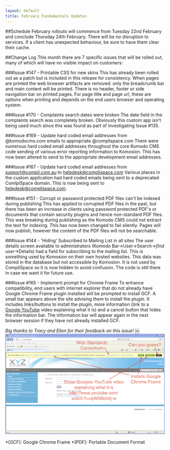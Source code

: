 ```yaml
---
layout: default
title: February Fundamentals Updates
---
```


##Schedule
February rollouts will commence from Tuesday 22nd February and conclude 
Thursday 24th February. There will be no disruption to services. If a client 
has unexpected behaviour, be sure to have them clear their cache.

##Change Log
This month there are 7 specific issues that will be rolled out, 
many of which will have no visible impact on customers:

###Issue #147 - Printable CSS for new skins
This has already been rolled out as a patch but is included in this release for
 consistency. When pages are printed the web browser artifacts are removed: 
 only the breadcrumb bar and main content will be printed. There is no header, 
 footer or side navigation bar on printed pages. For page title and page url, 
 these are options when printing and depends on the end users browser 
 and operating system.

###Issue #170 - Complaints search dates were broken
The date field in the complaints search was completely broken. Obviously this 
custom app isn't being used much since this was found as part of investigating
 Issue #135.

###Issue #169 - Update hard coded email addresses from @komodocms.com emails to appropriate @complispace.com
There were numerous hard coded email addresses throughout the core Komodo CMS
 code sending of various error reporting information to Komosion. This has now
  been altered to send to the appropriate development email addresses.

###Issue #167 - Update hard coded email addresses from support@compli.com.au to helpdesk@complispace.com
Various places in the custom application had hard coded emails being sent to a 
deprecated ComlpiSpace domain. This is now being sent to helpdesk@complispace.com.

###Issue #151 - Corrupt or password protected PDF files can't be indexed during publishing
This has applied to corrupted PDF files in the past, but there has been an
increase in clients using password protected PDF's or documents that contain
security plugins and hence non-standard PDF files. This was breaking during
publishing as the Komodo CMS could not extract the text for indexing. 
This has now been changed to fail silently. Pages will now publish, 
however the content of the PDF files will not be searchable.

###Issue #144 - 'Hiding' Subscribed to Mailing List in all sites
The user details screen available to administrators 
(Komodo Bar->User->Search->*find user*->Details) had a field for subscribing
to the mailing list. This is something used by Komosion on their own hosted
websites. This data was stored in the database but not accessible by
Komosion. It is not used by CompliSpace so it is now hidden to avoid
confusion. The code is still there in case we want it for future use.

###Issue #165 - Implement prompt for Chrome Frame
To enhance compatibility, end users with internet explorer that do not already
have Google Chrome Frame plugin installed will be prompted to install GCF.
A small bar appears above the site advising them to install the plugin. 
It includes links/buttons to install the plugin, more information
(link to a [Google YouTube](http://www.youtube.com/watch?v=sjW0Bchdj-w) video explaining what it is) and a cancel button 
that hides the information bar. The information bar will appear again in the
next browser session if they have not already installed GCF.

*Big thanks to Tracy and Ellen for their feedback on this issue!*
￼
![Google Chrome Frame Installer Preview][gcf-preview]

*[GCF]: Google Chrome Frame
*[PDF]: Portable Document Format

[gcf-preview]: /images/gcf-preview.png